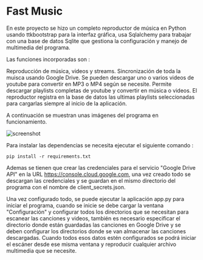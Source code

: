 # Fast Music

En este proyecto se hizo un completo reproductor de música en Python usando ttkbootstrap para la interfaz gráfica, usa Sqlalchemy para trabajar con una base de datos Sqlite que gestiona la configuración y manejo de multimedia del programa.

Las funciones incorporadas son :

Reproducción de música, videos y streams.
Sincronización de toda la muisca usando Google Drive.
Se pueden descargar uno o varios videos de youtube para convertir en MP3 o MP4 según se necesite.
Permite descargar playlists completas de youtube y convertir en música o videos.
El reproductor registra en la base de datos las ultimas playlists seleccionadas para cargarlas siempre al inicio de la aplicación.  

A continuación se muestran unas imágenes del programa en funcionamiento.

![screenshot]()

Para instalar las dependencias se necesita ejecutar el siguiente comando : 

```
pip install -r requirements.txt
```

Ademas se tienen que crear las credenciales para el servicio "Google Drive API" en la URL https://console.cloud.google.com, una vez creado todo se descargan las credenciales y se guardan en el mismo directorio del programa con el nombre de client_secrets.json.

Una vez configurado todo, se puede ejecutar la aplicación app.py para iniciar el programa, cuando se inicie se debe cargar la ventana "Configuración" y configurar todos los directorios que se necesitan para escanear las canciones y videos, también es necesario especificar el directorio donde están guardadas las canciones en Google Drive y se deben configurar los directorios donde se van almacenar las canciones descargadas. Cuando todos esos datos estén configurados se podrá iniciar el escáner desde ese misma ventana y reproducir cualquier archivo multimedia que se necesite.